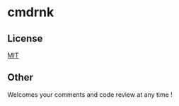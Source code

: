 # cmdrnk


## License
[MIT](https://github.com/k-kuwahara/cmdrnk/blob/master/LICENSE)

## Other
Welcomes your comments and code review at any time !
